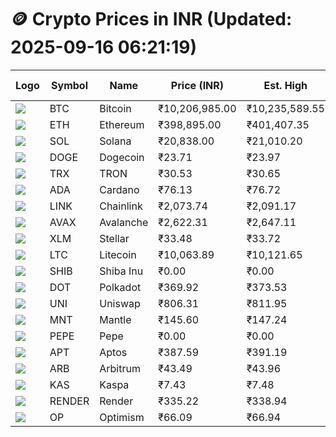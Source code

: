 # 🪙 Crypto Prices in INR (Updated: 2025-09-16 06:21:19)

| Logo | Symbol | Name       | Price (INR) | Est. High | Est. Low | Gross Profit | Fees | Net Profit | ROI % |
|------|--------|------------|-------------|-----------|----------|---------------|------|-------------|--------|
| ![](https://coin-images.coingecko.com/coins/images/1/large/bitcoin.png?1696501400) | BTC    | Bitcoin    | ₹10,206,985.00 | ₹10,235,589.55 | ₹10,178,380.45 | ₹562.06 | ₹200.00 | ₹362.06 | 0.36% |
| ![](https://coin-images.coingecko.com/coins/images/279/large/ethereum.png?1696501628) | ETH    | Ethereum   | ₹398,895.00 | ₹401,407.35 | ₹396,382.65 | ₹1,267.64 | ₹200.00 | ₹1,067.64 | 1.07% |
| ![](https://coin-images.coingecko.com/coins/images/4128/large/solana.png?1718769756) | SOL    | Solana     | ₹20,838.00 | ₹21,010.20 | ₹20,665.80 | ₹1,666.52 | ₹200.00 | ₹1,466.52 | 1.47% |
| ![](https://coin-images.coingecko.com/coins/images/5/large/dogecoin.png?1696501409) | DOGE   | Dogecoin   | ₹23.71 | ₹23.97 | ₹23.45 | ₹2,213.17 | ₹200.00 | ₹2,013.17 | 2.01% |
| ![](https://coin-images.coingecko.com/coins/images/1094/large/tron-logo.png?1696502193) | TRX    | TRON       | ₹30.53 | ₹30.65 | ₹30.41 | ₹789.21 | ₹200.00 | ₹589.21 | 0.59% |
| ![](https://coin-images.coingecko.com/coins/images/975/large/cardano.png?1696502090) | ADA    | Cardano    | ₹76.13 | ₹76.72 | ₹75.54 | ₹1,556.75 | ₹200.00 | ₹1,356.75 | 1.36% |
| ![](https://coin-images.coingecko.com/coins/images/877/large/chainlink-new-logo.png?1696502009) | LINK   | Chainlink  | ₹2,073.74 | ₹2,091.17 | ₹2,056.31 | ₹1,695.27 | ₹200.00 | ₹1,495.27 | 1.50% |
| ![](https://coin-images.coingecko.com/coins/images/12559/large/Avalanche_Circle_RedWhite_Trans.png?1696512369) | AVAX   | Avalanche  | ₹2,622.31 | ₹2,647.11 | ₹2,597.51 | ₹1,909.13 | ₹200.00 | ₹1,709.13 | 1.71% |
| ![](https://coin-images.coingecko.com/coins/images/100/large/fmpFRHHQ_400x400.jpg?1735231350) | XLM    | Stellar    | ₹33.48 | ₹33.72 | ₹33.24 | ₹1,434.95 | ₹200.00 | ₹1,234.95 | 1.23% |
| ![](https://coin-images.coingecko.com/coins/images/2/large/litecoin.png?1696501400) | LTC    | Litecoin   | ₹10,063.89 | ₹10,121.65 | ₹10,006.12 | ₹1,154.59 | ₹200.00 | ₹954.59 | 0.95% |
| ![](https://coin-images.coingecko.com/coins/images/11939/large/shiba.png?1696511800) | SHIB   | Shiba Inu  | ₹0.00 | ₹0.00 | ₹0.00 | ₹1,821.83 | ₹200.00 | ₹1,621.83 | 1.62% |
| ![](https://coin-images.coingecko.com/coins/images/12171/large/polkadot.png?1696512008) | DOT    | Polkadot   | ₹369.92 | ₹373.53 | ₹366.31 | ₹1,972.94 | ₹200.00 | ₹1,772.94 | 1.77% |
| ![](https://coin-images.coingecko.com/coins/images/12504/large/uniswap-logo.png?1720676669) | UNI    | Uniswap    | ₹806.31 | ₹811.95 | ₹800.67 | ₹1,408.44 | ₹200.00 | ₹1,208.44 | 1.21% |
| ![](https://coin-images.coingecko.com/coins/images/30980/large/Mantle-Logo-mark.png?1739213200) | MNT    | Mantle     | ₹145.60 | ₹147.24 | ₹143.96 | ₹2,279.82 | ₹200.00 | ₹2,079.82 | 2.08% |
| ![](https://coin-images.coingecko.com/coins/images/29850/large/pepe-token.jpeg?1696528776) | PEPE   | Pepe       | ₹0.00 | ₹0.00 | ₹0.00 | ₹2,530.19 | ₹200.00 | ₹2,330.19 | 2.33% |
| ![](https://coin-images.coingecko.com/coins/images/26455/large/aptos_round.png?1696525528) | APT    | Aptos      | ₹387.59 | ₹391.19 | ₹383.99 | ₹1,876.63 | ₹200.00 | ₹1,676.63 | 1.68% |
| ![](https://coin-images.coingecko.com/coins/images/16547/large/arb.jpg?1721358242) | ARB    | Arbitrum   | ₹43.49 | ₹43.96 | ₹43.02 | ₹2,182.68 | ₹200.00 | ₹1,982.68 | 1.98% |
| ![](https://coin-images.coingecko.com/coins/images/25751/large/kaspa-icon-exchanges.png?1696524837) | KAS    | Kaspa      | ₹7.43 | ₹7.48 | ₹7.38 | ₹1,382.30 | ₹200.00 | ₹1,182.30 | 1.18% |
| ![](https://coin-images.coingecko.com/coins/images/11636/large/rndr.png?1696511529) | RENDER | Render     | ₹335.22 | ₹338.94 | ₹331.50 | ₹2,243.43 | ₹200.00 | ₹2,043.43 | 2.04% |
| ![](https://coin-images.coingecko.com/coins/images/25244/large/Optimism.png?1696524385) | OP     | Optimism   | ₹66.09 | ₹66.94 | ₹65.24 | ₹2,611.97 | ₹200.00 | ₹2,411.97 | 2.41% |
